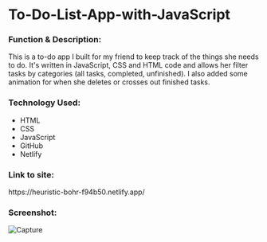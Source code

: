 # To-Do-List-App-with-JavaScript

<h3>Function & Description:</h3>
This is a to-do app I built for my friend to keep track of the things she needs to do. It's written in JavaScript, CSS and HTML code and allows her filter tasks by categories (all tasks, completed, unfinished). I also added some animation for when she deletes or crosses out finished tasks.


<h3>Technology Used:</h3>

- HTML
- CSS
- JavaScript
- GitHub 
- Netlify

<h3>Link to site:</h3>
https://heuristic-bohr-f94b50.netlify.app/

<h3>Screenshot:</h3>

![Capture](https://user-images.githubusercontent.com/40691059/84771562-93262e00-afd1-11ea-9bf3-626ee778df8a.PNG)

